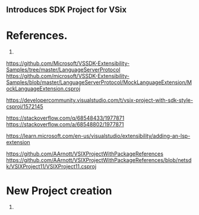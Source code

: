 ## Introduces SDK Project for VSix

# References.

1. 

https://github.com/Microsoft/VSSDK-Extensibility-Samples/tree/master/LanguageServerProtocol
https://github.com/microsoft/VSSDK-Extensibility-Samples/blob/master/LanguageServerProtocol/MockLanguageExtension/MockLanguageExtension.csproj

https://developercommunity.visualstudio.com/t/vsix-project-with-sdk-style-csproj/1572145

https://stackoverflow.com/q/68548433/1977871
https://stackoverflow.com/a/68548802/1977871

https://learn.microsoft.com/en-us/visualstudio/extensibility/adding-an-lsp-extension

https://github.com/AArnott/VSIXProjectWithPackageReferences
https://github.com/AArnott/VSIXProjectWithPackageReferences/blob/netsdk/VSIXProject11/VSIXProject11.csproj


# New Project creation

1. 

